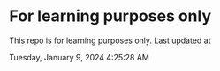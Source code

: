 # For learning purposes only
This repo is for learning purposes only.
Last updated at

Tuesday, January 9, 2024 4:25:28 AM

